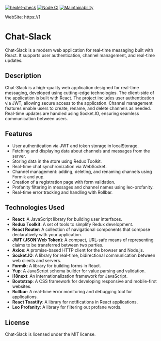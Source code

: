 [![hexlet-check](https://github.com/opifexM/Chat-Slack/actions/workflows/hexlet-check.yml/badge.svg)](https://github.com/opifexM/Chat-Slack/actions/workflows/hexlet-check.yml)
[![Node CI](https://github.com/opifexM/Chat-Slack/actions/workflows/node-ci.yml/badge.svg)](https://github.com/opifexM/Chat-Slack/actions/workflows/node-ci.yml)
[![Maintainability](https://api.codeclimate.com/v1/badges/972570858d22e6155730/maintainability)](https://codeclimate.com/github/opifexM/Chat-Slack/maintainability)

WebSite: https://1

# Chat-Slack

Chat-Slack is a modern web application for real-time messaging built with React. It supports user authentication, channel management, and real-time updates.

## Description

Chat-Slack is a high-quality web application designed for real-time messaging, developed using cutting-edge technologies. The client-side of the application is built with React. The project includes user authentication via JWT, allowing secure access to the application. Channel management features enable users to create, rename, and delete channels as needed. Real-time updates are handled using Socket.IO, ensuring seamless communication between users.

## Features

- User authentication via JWT and token storage in localStorage.
- Fetching and displaying data about channels and messages from the server.
- Storing data in the store using Redux Toolkit.
- Real-time chat synchronization via WebSocket.
- Channel management: adding, deleting, and renaming channels using Formik and yup.
- Creation of a registration page with form validation.
- Profanity filtering in messages and channel names using leo-profanity.
- Real-time error tracking and handling with Rollbar.

## Technologies Used

- **React**: A JavaScript library for building user interfaces.
- **Redux Toolkit**: A set of tools to simplify Redux development.
- **React Router**: A collection of navigational components that compose declaratively with your application.
- **JWT (JSON Web Token)**: A compact, URL-safe means of representing claims to be transferred between two parties.
- **Axios**: A promise-based HTTP client for the browser and Node.js.
- **Socket.IO**: A library for real-time, bidirectional communication between web clients and servers.
- **Formik**: A library for building forms in React.
- **Yup**: A JavaScript schema builder for value parsing and validation.
- **i18next**: An internationalization framework for JavaScript.
- **Bootstrap**: A CSS framework for developing responsive and mobile-first websites.
- **Rollbar**: A real-time error monitoring and debugging tool for applications.
- **React Toastify**: A library for notifications in React applications.
- **Leo Profanity**: A library for filtering out profane words.

## License

Chat-Slack is licensed under the MIT license.